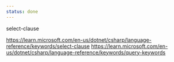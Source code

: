 ```yaml
---
status: done
---
```

select-clause

https://learn.microsoft.com/en-us/dotnet/csharp/language-reference/keywords/select-clause
https://learn.microsoft.com/en-us/dotnet/csharp/language-reference/keywords/query-keywords